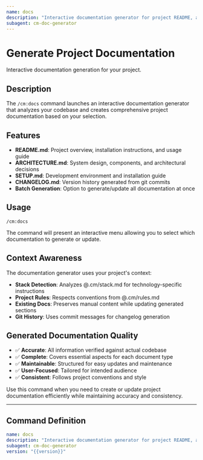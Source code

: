 ```yaml
---
name: docs
description: "Interactive documentation generator for project README, architecture, setup guides, and changelogs"
subagent: cm-doc-generator
---
```


# Generate Project Documentation

Interactive documentation generation for your project.

## Description

The `/cm:docs` command launches an interactive documentation generator that analyzes your codebase and creates comprehensive project documentation based on your selection.

## Features

- **README.md**: Project overview, installation instructions, and usage guide
- **ARCHITECTURE.md**: System design, components, and architectural decisions  
- **SETUP.md**: Development environment and installation guide
- **CHANGELOG.md**: Version history generated from git commits
- **Batch Generation**: Option to generate/update all documentation at once

## Usage

```
/cm:docs
```

The command will present an interactive menu allowing you to select which documentation to generate or update.

## Context Awareness

The documentation generator uses your project's context:
- **Stack Detection**: Analyzes @.cm/stack.md for technology-specific instructions
- **Project Rules**: Respects conventions from @.cm/rules.md
- **Existing Docs**: Preserves manual content while updating generated sections
- **Git History**: Uses commit messages for changelog generation

## Generated Documentation Quality

- ✅ **Accurate**: All information verified against actual codebase
- ✅ **Complete**: Covers essential aspects for each document type
- ✅ **Maintainable**: Structured for easy updates and maintenance
- ✅ **User-Focused**: Tailored for intended audience
- ✅ **Consistent**: Follows project conventions and style

Use this command when you need to create or update project documentation efficiently while maintaining accuracy and consistency.

---

## Command Definition

```yaml
name: docs
description: "Interactive documentation generator for project README, architecture, setup guides, and changelogs"
subagent: cm-doc-generator
version: "{{version}}"
```
